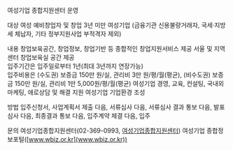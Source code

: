 여성기업 종합지원센터 운영

대상
 여성 예비창업자 및 창업 3년 미만 여성기업 (금융기관 신용불량거래자, 국세·지방세 체납자, 기타 정부지원사업 부적격자 제외)

내용
 창업보육공간, 창업정보, 창업기반 등 종합적인 창업지원서비스 제공
 서울 및 지역센터 창업보육실 공간 제공  
   입주기간은 입주일로부터 1년(최대 3년까지 연장가능)  
   입주비용은 (수도권) 보증금 150만 원/실, 관리비 3만 원/평/월(평균), (비수도권) 보증금 150만 원/실, 관리비 1만 5,000원/평/월(평균)
 여성기업 경영, 교육, 컨설팅, 국내외 마케팅, 애로상담 및 해결 지원
 여성기업 기업환경 조성

방법
 입주신청서, 사업계획서 제출 다음, 서류심사 다음, 서류심사 결과 통보 다음, 발표심사 다음, 최종결과 통보 다음, 입주계약 체결 다음, 입주

문의
 여성기업종합지원센터(02-369-0993, [여성기업종합지원센터](www.wesc.or.kr))
 여성기업 종합정보포털([www.wbiz.or.kr](www.wbiz.or.kr))
